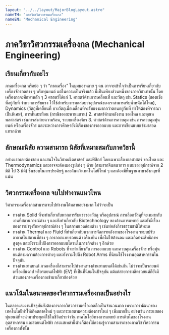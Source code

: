 ```yaml
---
layout: "../../layout/MajorBlogLayout.astro"
nameTH: "ภาควิชาวิศวกรรมเครื่องกล"
nameEN: "Mechanical Engineering"
---
```



# ภาควิชาวิศวกรรมเครื่องกล (Mechanical Engineering)
## เรียนเกี่ยวกับอะไร
ภาคเครื่องกล หรือย่อ ๆ ว่า “ภาคเครื่อง” ในมุมมองหลาย ๆ คน อาจจะเข้าใจว่าเป็นการเรียนเกี่ยวกับเครื่องจักรกลต่าง ๆ หรือหุ่นยนต์ แต่ในความเป็นจริงแล้ว นี่เป็นเพียงส่วนหนึ่งของภาควิชาเท่านั้น โดยเครื่องกลจะศึกษาหลัก ๆ 3 ศาสตร์ได้แก่ 1. ศาสตร์ด้านการเคลื่อนที่ และวัตถุ เช่น Statics (ของแข็งที่อยู่กับที่ จำพวกการรับแรง ไว้ใช้สำหรับการทดสอบว่าอุปกรณ์ของเราสามารถรับน้ำหนักได้ไหม), Dynamics (วัตถุที่เคลื่ิอนที่ บางวัตถุเมื่อเคลื่อนที่จะรับแรงมากกว่าตอนอยู่กับที่ ทำให้ต้องพิจารณาเป็นพิเศษ), การสั่นสะเทือน (กรณีของสะพานแขวน) 2. ศาสตร์ด้านพลังงาน ของไหล และอุณหพลศาสตร์ เช่นการส่งถ่ายความร้อน, ระบบเครื่องจักร 3. ศาสตร์ด้านการควบคุม เช่น การควบคุมหุ่นยนต์ หรือเครื่องจักร และระหว่างการศึกษายังมีเรื่องของการออกแบบ และการเขียนแบบเข้ามาสอดแทรกด้วย


## ลักษณะนิสัย ความสามารถ นิสัยที่เหมาะสมกับภาควิชานี้
อย่างแรกเลยต้องชอบ และสนใจในวิชาคณิตศาสตร์ และฟิสิกส์ โดยเฉพาะเรื่องกลศาสตร์ ของไหล และ Thermodynamics และอาจจะต้องมองรูปเก่ง ๆ ด้วย (สามารถจินตนาการ แบบของอุปกรณ์จาก 2 มิติ ไป 3 มิติ) ชื่นชอบในการประดิษฐ์ และค้นคว้าเทคโนโลยีใหม่ ๆ และต้องมีพื้นฐานภาษาอังกฤษที่แน่น


## วิศวกรรมเครื่องกล จบไปทำงานแนวไหน
วิศวกรรมเครื่องกลสามารถจบไปทำงานได้หลายอย่างมาก ไม่ว่าจะเป็น
- ทางด้าน Solid ที่จะทำเกี่ยวกับพวกการรับแรงของวัสดุ หรืออุปกรณ์ การเลือกวัสดุที่จะเหมาะกับงานที่สถานการณ์ต่าง ๆ และยังทำเกี่ยวกับ Biotechnology ของด้านการแพทย์ และยังมีเรื่องของการบำรุงรักษาอุปกรณ์ต่าง ๆ ในสภาพแวดล้อมต่าง ๆ เช่นท่อส่งก๊าซธรรมชาติใต้ทะเล
- ทางด้าน Thermal และ Fluid ที่ทำเกี่ยวกับพวกการจัดการพลังงานของโรงงาน ระบบปรับอากาศในสถานที่ต่าง ๆ การออกแบบรถยนต์ เครื่องบิน เพื่อไม่ให้ต้านลม และเกิดประสิทธิภาพสูงสุด และยังรวมไปถึงการออกแบบโดรนในภารกิจต่าง ๆ อีกด้วย
- ทางด้าน Control และ Robots ที่จะทำเกี่ยวกับ การออกแบบ และควบคุมเครื่องจักร หรือหุ่นยนต์ตามความต้องการต่างๆ และยังรวมไปถึง Robot Arms ที่นิยมใช้โรงงานอุตสาหกรรมในปัจจุบัน
- ทางด้านยานยนต์ ภาคเครื่องก็สามารถไปทำงานทางด้านยานยนต์ได้เช่นกัน ไม่ว่าจะเป็นรถยนต์เครื่องสันดาป หรือรถยนต์ไฟฟ้า (EV) ที่เป็นที่นิยมในปัจจุบัน แม้แต่สายการผลิตรถยนต์ก็ยังมีส่วนของภาคเครื่องกลเข้ามาเกี่ยวข้องด้วย


## แนวโน้มในอนาคตของวิศวกรรมเครื่องกลเป็นอย่างไร
ในตลาดแรงงานปัจจุบันยังต้องการภาควิศวกรรมเครื่องกลอีกเป็นจำนวนมาก เพราะการพัฒนาของเทคโนโลยีทำให้เกิดตลาดใหม่ ๆ และกระแสตามความต้องการใหม่ ๆ เพิ่มมากขึ้น อย่างเช่น กระแสของหุ่นยนต์ที่จะนำมาประยุกต์ใช้ในชีวิตประจำวัน เทคโนโลยีทางการแพทย์ การเติบโตของโรงงานอุตสาหกรรม และรถยนต์ไฟฟ้า กระแสเหล่านี้ต่างก็ต้องใช้ความรู้ความสามารถของภาควิชาวิศวกรรมเครื่องกลทั้งนั้น